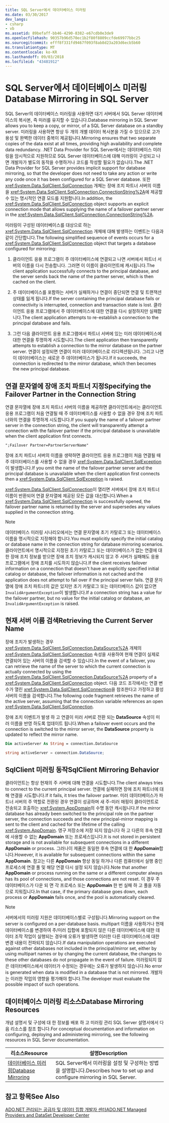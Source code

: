 ```yaml
---
title: SQL Server에서 데이터베이스 미러링
ms.date: 03/30/2017
dev_langs:
- csharp
- vb
ms.assetid: 89befaff-bb46-4290-8382-e67cdb0e3de9
ms.openlocfilehash: 90357b96d570ec1b2f80f8809ccfde69977bbc25
ms.sourcegitcommit: efff8f331fd9467f093f8ab8d23a203d6ecb5b60
ms.translationtype: MT
ms.contentlocale: ko-KR
ms.lasthandoff: 09/03/2018
ms.locfileid: "43481912"
---
```

# <a name="database-mirroring-in-sql-server"></a><span data-ttu-id="6a661-102">SQL Server에서 데이터베이스 미러링</span><span class="sxs-lookup"><span data-stu-id="6a661-102">Database Mirroring in SQL Server</span></span>
<span data-ttu-id="6a661-103">SQL Server의 데이터베이스 미러링을 사용하면 대기 서버에서 SQL Server 데이터베이스의 복사본, 즉 미러를 유지할 수 있습니다.</span><span class="sxs-lookup"><span data-stu-id="6a661-103">Database mirroring in SQL Server allows you to keep a copy, or mirror, of a SQL Server database on a standby server.</span></span> <span data-ttu-id="6a661-104">미러링을 사용하면 항상 두 개의 개별 데이터 복사본을 가질 수 있으므로 고가용성 및 완벽한 데이터 중복이 제공됩니다.</span><span class="sxs-lookup"><span data-stu-id="6a661-104">Mirroring ensures that two separate copies of the data exist at all times, providing high availability and complete data redundancy.</span></span> <span data-ttu-id="6a661-105">.NET Data Provider for SQL Server에서는 데이터베이스 미러링을 암시적으로 지원하므로 SQL Server 데이터베이스에 대해 미러링이 구성되고 나면 개발자가 별도의 동작을 수행하거나 코드를 작성할 필요가 없습니다.</span><span class="sxs-lookup"><span data-stu-id="6a661-105">The .NET Data Provider for SQL Server provides implicit support for database mirroring, so that the developer does not need to take any action or write any code once it has been configured for a SQL Server database.</span></span> <span data-ttu-id="6a661-106">또한 <xref:System.Data.SqlClient.SqlConnection> 개체는 장애 조치 파트너 서버의 이름을 <xref:System.Data.SqlClient.SqlConnection.ConnectionString%2A>에 제공할 수 있는 명시적인 연결 모드를 지원합니다.</span><span class="sxs-lookup"><span data-stu-id="6a661-106">In addition, the <xref:System.Data.SqlClient.SqlConnection> object supports an explicit connection mode that allows supplying the name of a failover partner server in the <xref:System.Data.SqlClient.SqlConnection.ConnectionString%2A>.</span></span>  
  
 <span data-ttu-id="6a661-107">미러링이 구성된 데이터베이스를 대상으로 하는 <xref:System.Data.SqlClient.SqlConnection> 개체에 대해 발생하는 이벤트는 다음과 같이 간단합니다.</span><span class="sxs-lookup"><span data-stu-id="6a661-107">The following simplified sequence of events occurs for a <xref:System.Data.SqlClient.SqlConnection> object that targets a database configured for mirroring:</span></span>  
  
1.  <span data-ttu-id="6a661-108">클라이언트 응용 프로그램이 주 데이터베이스에 연결되고 나면 서버에서 파트너 서버의 이름을 다시 전송합니다. 그러면 이 이름이 클라이언트에 캐시됩니다.</span><span class="sxs-lookup"><span data-stu-id="6a661-108">The client application successfully connects to the principal database, and the server sends back the name of the partner server, which is then cached on the client.</span></span>  
  
2.  <span data-ttu-id="6a661-109">주 데이터베이스를 포함하는 서버가 실패하거나 연결이 중단되면 연결 및 트랜잭션 상태를 잃게 됩니다.</span><span class="sxs-lookup"><span data-stu-id="6a661-109">If the server containing the principal database fails or connectivity is interrupted, connection and transaction state is lost.</span></span> <span data-ttu-id="6a661-110">클라이언트 응용 프로그램에서 주 데이터베이스에 대한 연결을 다시 설정하지만 실패합니다.</span><span class="sxs-lookup"><span data-stu-id="6a661-110">The client application attempts to re-establish a connection to the principal database and fails.</span></span>  
  
3.  <span data-ttu-id="6a661-111">그런 다음 클라이언트 응용 프로그램에서 파트너 서버에 있는 미러 데이터베이스에 대한 연결을 투명하게 시도합니다.</span><span class="sxs-lookup"><span data-stu-id="6a661-111">The client application then transparently attempts to establish a connection to the mirror database on the partner server.</span></span> <span data-ttu-id="6a661-112">연결이 설정되면 연결이 미러 데이터베이스로 리디렉션됩니다. 그리고 나면 이 데이터베이스는 새로운 주 데이터베이스가 됩니다.</span><span class="sxs-lookup"><span data-stu-id="6a661-112">If it succeeds, the connection is redirected to the mirror database, which then becomes the new principal database.</span></span>  
  
## <a name="specifying-the-failover-partner-in-the-connection-string"></a><span data-ttu-id="6a661-113">연결 문자열에 장애 조치 파트너 지정</span><span class="sxs-lookup"><span data-stu-id="6a661-113">Specifying the Failover Partner in the Connection String</span></span>  
 <span data-ttu-id="6a661-114">연결 문자열에 장애 조치 파트너 서버의 이름을 제공하면 클라이언트에서는 클라이언트 응용 프로그램이 처음 연결될 때 주 데이터베이스를 사용할 수 없을 경우 장애 조치 파트너와의 연결을 투명하게 시도합니다.</span><span class="sxs-lookup"><span data-stu-id="6a661-114">If you supply the name of a failover partner server in the connection string, the client will transparently attempt a connection with the failover partner if the principal database is unavailable when the client application first connects.</span></span>  
  
```  
";Failover Partner=PartnerServerName"  
```  
  
 <span data-ttu-id="6a661-115">장애 조치 파트너 서버의 이름을 생략하면 클라이언트 응용 프로그램이 처음 연결될 때 주 데이터베이스를 사용할 수 없을 경우 <xref:System.Data.SqlClient.SqlException>이 발생합니다.</span><span class="sxs-lookup"><span data-stu-id="6a661-115">If you omit the name of the failover partner server and the principal database is unavailable when the client application first connects then a <xref:System.Data.SqlClient.SqlException> is raised.</span></span>  
  
 <span data-ttu-id="6a661-116"><xref:System.Data.SqlClient.SqlConnection>이 열리면 서버에서 장애 조치 파트너 이름이 반환되어 연결 문자열에 제공된 모든 값을 대신합니다.</span><span class="sxs-lookup"><span data-stu-id="6a661-116">When a <xref:System.Data.SqlClient.SqlConnection> is successfully opened, the failover partner name is returned by the server and supersedes any values supplied in the connection string.</span></span>  
  
> [!NOTE]
>  <span data-ttu-id="6a661-117">데이터베이스 미러링 시나리오에서는 연결 문자열에 초기 카탈로그 또는 데이터베이스 이름을 명시적으로 지정해야 합니다.</span><span class="sxs-lookup"><span data-stu-id="6a661-117">You must explicitly specify the initial catalog or database name in the connection string for database mirroring scenarios.</span></span> <span data-ttu-id="6a661-118">클라이언트에서 명시적으로 지정된 초기 카탈로그 또는 데이터베이스가 없는 연결에 대한 장애 조치 정보를 받으면 장애 조치 정보가 캐시되지 않고 주 서버가 실패해도 응용 프로그램에서 장애 조치를 시도하지 않습니다.</span><span class="sxs-lookup"><span data-stu-id="6a661-118">If the client receives failover information on a connection that doesn't have an explicitly specified initial catalog or database, the failover information is not cached and the application does not attempt to fail over if the principal server fails.</span></span> <span data-ttu-id="6a661-119">연결 문자열에 장애 조치 파트너의 값은 있지만 초기 카탈로그 또는 데이터베이스 값이 없으면 `InvalidArgumentException`이 발생합니다.</span><span class="sxs-lookup"><span data-stu-id="6a661-119">If a connection string has a value for the failover partner, but no value for the initial catalog or database, an `InvalidArgumentException` is raised.</span></span>  
  
## <a name="retrieving-the-current-server-name"></a><span data-ttu-id="6a661-120">현재 서버 이름 검색</span><span class="sxs-lookup"><span data-stu-id="6a661-120">Retrieving the Current Server Name</span></span>  
 <span data-ttu-id="6a661-121">장애 조치가 발생하는 경우 <xref:System.Data.SqlClient.SqlConnection.DataSource%2A> 개체의 <xref:System.Data.SqlClient.SqlConnection> 속성을 사용하여 현재 연결이 실제로 연결되어 있는 서버의 이름을 검색할 수 있습니다.</span><span class="sxs-lookup"><span data-stu-id="6a661-121">In the event of a failover, you can retrieve the name of the server to which the current connection is actually connected by using the <xref:System.Data.SqlClient.SqlConnection.DataSource%2A> property of a <xref:System.Data.SqlClient.SqlConnection> object.</span></span> <span data-ttu-id="6a661-122">다음 코드 조각에서는 연결 변수가 열린 <xref:System.Data.SqlClient.SqlConnection>을 참조한다고 가정하고 활성 서버의 이름을 검색합니다.</span><span class="sxs-lookup"><span data-stu-id="6a661-122">The following code fragment retrieves the name of the active server, assuming that the connection variable references an open <xref:System.Data.SqlClient.SqlConnection>.</span></span>  
  
 <span data-ttu-id="6a661-123">장애 조치 이벤트가 발생 하 고 연결이 미러 서버로 전환 되는 **DataSource** 속성이 미러 이름을 반영 하도록 업데이트 됩니다.</span><span class="sxs-lookup"><span data-stu-id="6a661-123">When a failover event occurs and the connection is switched to the mirror server, the **DataSource** property is updated to reflect the mirror name.</span></span>  
  
```vb  
Dim activeServer As String = connection.DataSource  
```  
  
```csharp  
string activeServer = connection.DataSource;  
```  
  
## <a name="sqlclient-mirroring-behavior"></a><span data-ttu-id="6a661-124">SqlClient 미러링 동작</span><span class="sxs-lookup"><span data-stu-id="6a661-124">SqlClient Mirroring Behavior</span></span>  
 <span data-ttu-id="6a661-125">클라이언트는 항상 현재의 주 서버에 대해 연결을 시도합니다.</span><span class="sxs-lookup"><span data-stu-id="6a661-125">The client always tries to connect to the current principal server.</span></span> <span data-ttu-id="6a661-126">연결에 실패하면 장애 조치 파트너에 대해 연결을 시도합니다.</span><span class="sxs-lookup"><span data-stu-id="6a661-126">If it fails, it tries the failover partner.</span></span> <span data-ttu-id="6a661-127">미러 데이터베이스가 파트너 서버의 주 역할로 전환된 경우 연결이 성공하며 새 주-미러 매핑이 클라이언트로 전송되고 호출하는 <xref:System.AppDomain>의 수명 동안 캐시됩니다.</span><span class="sxs-lookup"><span data-stu-id="6a661-127">If the mirror database has already been switched to the principal role on the partner server, the connection succeeds and the new principal-mirror mapping is sent to the client and cached for the lifetime of the calling <xref:System.AppDomain>.</span></span> <span data-ttu-id="6a661-128">영구 저장소에 저장 되지 않습니다 하 고 다른의 후속 연결에 사용할 수 없는 **AppDomain** 또는 프로세스입니다.</span><span class="sxs-lookup"><span data-stu-id="6a661-128">It is not stored in persistent storage and is not available for subsequent connections in a different **AppDomain** or process.</span></span> <span data-ttu-id="6a661-129">그러나이 제품은 동일한 후속 연결에 대 한 **AppDomain**합니다.</span><span class="sxs-lookup"><span data-stu-id="6a661-129">However, it is available for subsequent connections within the same **AppDomain**.</span></span> <span data-ttu-id="6a661-130">참고는 다른 **AppDomain** 항상 동일 하거나 다른 컴퓨터에서 실행 중인 프로세스에 연결 풀 및 해당 연결 다시 설정 되지 않습니다.</span><span class="sxs-lookup"><span data-stu-id="6a661-130">Note that another **AppDomain** or process running on the same or a different computer always has its pool of connections, and those connections are not reset.</span></span> <span data-ttu-id="6a661-131">이 경우 주 데이터베이스가 다운 되 면 각 프로세스 또는 **AppDomain** 한 번 실패 하 고 풀을 자동으로 지워집니다.</span><span class="sxs-lookup"><span data-stu-id="6a661-131">In that case, if the primary database goes down, each process or **AppDomain** fails once, and the pool is automatically cleared.</span></span>  
  
> [!NOTE]
>  <span data-ttu-id="6a661-132">서버에서의 미러링 지원은 데이터베이스별로 구성됩니다.</span><span class="sxs-lookup"><span data-stu-id="6a661-132">Mirroring support on the server is configured on a per-database basis.</span></span> <span data-ttu-id="6a661-133">multipart 이름을 사용하거나 현재 데이터베이스를 변경하여 주/미러 집합에 포함되지 않은 다른 데이터베이스에 대한 데이터 조작 작업이 실행되는 경우에 오류가 발생하면 이러한 다른 데이터베이스에 대한 변경 내용이 전파되지 않습니다.</span><span class="sxs-lookup"><span data-stu-id="6a661-133">If data manipulation operations are executed against other databases not included in the principal/mirror set, either by using multipart names or by changing the current database, the changes to these other databases do not propagate in the event of failure.</span></span> <span data-ttu-id="6a661-134">미러링되지 않은 데이터베이스에서 데이터가 수정되는 경우에는 오류가 발생하지 않습니다.</span><span class="sxs-lookup"><span data-stu-id="6a661-134">No error is generated when data is modified in a database that is not mirrored.</span></span> <span data-ttu-id="6a661-135">개발자는 이러한 작업의 영향을 평가해야 합니다.</span><span class="sxs-lookup"><span data-stu-id="6a661-135">The developer must evaluate the possible impact of such operations.</span></span>  
  
## <a name="database-mirroring-resources"></a><span data-ttu-id="6a661-136">데이터베이스 미러링 리소스</span><span class="sxs-lookup"><span data-stu-id="6a661-136">Database Mirroring Resources</span></span>  
 <span data-ttu-id="6a661-137">개념 설명서 및 구성에 대 한 정보를 배포 하 고 미러링 관리 SQL Server 설명서에서 다음 리소스를 참조 합니다.</span><span class="sxs-lookup"><span data-stu-id="6a661-137">For conceptual documentation and information on configuring, deploying and administering mirroring, see the following resources in SQL Server documentation.</span></span>  
  
|<span data-ttu-id="6a661-138">리소스</span><span class="sxs-lookup"><span data-stu-id="6a661-138">Resource</span></span>|<span data-ttu-id="6a661-139">설명</span><span class="sxs-lookup"><span data-stu-id="6a661-139">Description</span></span>|  
|--------------|-----------------|  
|[<span data-ttu-id="6a661-140">데이터베이스 미러링</span><span class="sxs-lookup"><span data-stu-id="6a661-140">Database Mirroring</span></span>](/sql/database-engine/database-mirroring/database-mirroring-sql-server)|<span data-ttu-id="6a661-141">SQL Server에서 미러링을 설정 및 구성하는 방법을 설명합니다.</span><span class="sxs-lookup"><span data-stu-id="6a661-141">Describes how to set up and configure mirroring in SQL Server.</span></span>|  
  
## <a name="see-also"></a><span data-ttu-id="6a661-142">참고 항목</span><span class="sxs-lookup"><span data-stu-id="6a661-142">See Also</span></span>  
 [<span data-ttu-id="6a661-143">ADO.NET 관리되는 공급자 및 데이터 집합 개발자 센터</span><span class="sxs-lookup"><span data-stu-id="6a661-143">ADO.NET Managed Providers and DataSet Developer Center</span></span>](https://go.microsoft.com/fwlink/?LinkId=217917)
